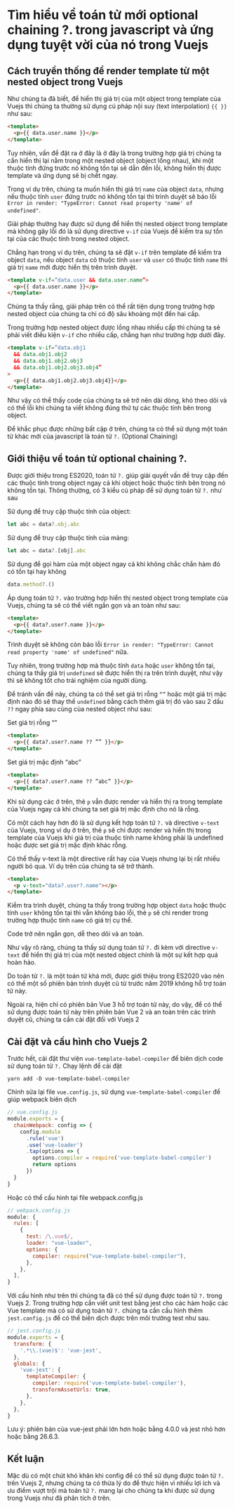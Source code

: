 # Tìm hiểu về toán tử mới optional chaining ?. trong javascript và ứng dụng tuyệt vời của nó trong Vuejs

## Cách truyền thống để render template từ một nested object trong Vuejs

Như chúng ta đã biết, để hiển thị giá trị của một object trong template của Vuejs thì chúng ta thường sử dụng cú pháp nội suy (text interpolation) `{{ }}` như sau:
``` html
<template>
  <p>{{ data.user.name }}</p>
</template>
```
Tuy nhiên, vấn đề đặt ra ở đây là ở đây là trong trường hợp giá trị chúng ta cần hiển thị lại nằm trong một nested object (object lồng nhau), khi một thuộc tính đứng trước nó không tồn tại sẽ dẫn đến lỗi, không hiển thị được template và ứng dụng sẽ bị chết ngay.

Trong ví dụ trên, chúng ta muốn hiển thị giá trị `name` của object `data`, nhưng nếu thuộc tính `user` đứng trước nó không tồn tại thì trình duyệt sẽ báo lỗi `Error in render: "TypeError: Cannot read property 'name' of undefined"`.

Giải pháp thường hay được sử dụng để hiển thị nested object trong template mà không gây lỗi đó là sử dụng directive `v-if` của Vuejs để kiểm tra sự tồn tại của các thuộc tính trong nested object.

Chẳng hạn trong ví dụ trên, chúng ta sẽ đặt `v-if` trên template để kiểm tra object `data`, nếu object `data` có thuộc tính `user` và `user` có thuộc tính `name` thì giá trị `name` mới được hiển thị trên trình duyệt.
``` html
<template v-if=”data.user && data.user.name”>
  <p>{{ data.user.name }}</p>
</template>
```
Chúng ta thấy rằng, giải pháp trên có thể rất tiện dụng trong trường hợp nested object của chúng ta chỉ có độ sâu khoảng một đến hai cấp.

Trong trường hợp nested object được lồng nhau nhiều cấp thì chúng ta sẽ phải viết điều kiện `v-if` cho nhiều cấp, chẳng hạn như trường hợp dưới đây.
``` html
<template v-if=”data.obj1
  && data.obj1.obj2
  && data.obj1.obj2.obj3
  && data.obj1.obj2.obj3.obj4”
>
  <p>{{ data.obj1.obj2.obj3.obj4}}</p>
</template>
```
Như vậy có thể thấy code của chúng ta sẽ trở nên dài dòng, khó theo dõi và có thể lỗi khi chúng ta viết không đúng thứ tự các thuộc tính bên trong object.

Để khắc phục được những bất cập ở trên, chúng ta có thể sử dụng một toán tử khác mới của javascript là toán tử `?.` (Optional Chaining)
## Giới thiệu về toán tử optional chaining ?.
Được giới thiệu trong ES2020, toán tử `?.` giúp giải quyết vấn đề truy cập đến các thuộc tính trong object ngay cả khi object hoặc thuộc tính bên trong nó không tồn tại. Thông thường, có 3 kiểu cú pháp để sử dụng toán tử `?.` như sau

Sử dụng để truy cập thuộc tính của object:
``` javascript
let abc = data?.obj.abc
```
Sử dụng để truy cập thuộc tính của mảng:
``` javascript
let abc = data?.[obj].abc
```
Sử dụng để gọi hàm của một object ngay cả khi không chắc chắn hàm đó có tồn tại hay không
``` javascript
data.method?.()
```

Áp dụng toán tử `?.` vào trường hợp hiển thị nested object trong template của Vuejs, chúng ta sẽ có thể viết ngắn gọn và an toàn như sau:
``` html
<template>
  <p>{{ data?.user?.name }}</p>
</template>
```
Trình duyệt sẽ không còn báo lỗi `Error in render: "TypeError: Cannot read property 'name' of undefined"` nữa.

Tuy nhiên, trong trường hợp mà thuộc tính `data` hoặc `user` không tồn tại, chúng ta thấy giá trị `undefined` sẽ được hiển thị ra trên trình duyệt, như vậy thì sẽ không tốt cho trải nghiệm của người dùng.

Để tránh vấn đề này, chúng ta có thể set giá trị rỗng `“”` hoặc một giá trị mặc định nào đó sẽ thay thế `undefined` bằng cách thêm giá trị đó vào sau 2 dấu `??` ngay phía sau cùng của nested object như sau:

Set giá trị rỗng “”
``` html
<template>
  <p>{{ data?.user?.name ?? ”” }}</p>
</template>
```
Set giá trị mặc định “abc”
``` html
<template>
  <p>{{ data?.user?.name ?? ”abc” }}</p>
</template>
```
Khi sử dụng các ở trên, thẻ `p` vẫn được render và hiển thị ra trong template của Vuejs ngay cả khi chúng ta set giá trị mặc định cho nó là rỗng.

Có một cách hay hơn đó là sử dụng kết hợp toán tử `?.` và directive `v-text` của Vuejs, trong ví dụ ở trên, thẻ `p` sẽ chỉ được render và hiển thị trong template của Vuejs khi giá trị của thuộc tính name không phải là undefined hoặc được set giá trị mặc định khác rỗng.

Có thể thấy v-text là một directive rất hay của Vuejs nhưng lại bị rất nhiều người bỏ qua. Ví dụ trên của chúng ta sẽ trở thành.
``` html
<template>
  <p v-text="data?.user?.name"></p>
</template>
```
Kiểm tra trình duyệt, chúng ta thấy trong trường hợp object `data` hoặc thuộc tính `user` không tồn tại thì vẫn không báo lỗi, thẻ `p` sẽ chỉ render trong trường hợp thuộc tính `name` có giá trị cụ thể.

Code trở nên ngắn gọn, dễ theo dõi và an toàn.

Như vậy rõ ràng, chúng ta thấy sử dụng toán tử `?.` đi kèm với directive `v-text` để hiển thị giá trị của một nested object chính là một sự kết hợp quá hoàn hảo.

Do toán tử `?.` là một toán tử khá mới, được giới thiệu trong ES2020 vào nên có thể một số phiên bản trình duyệt cũ từ trước năm 2019 không hỗ trợ toán tử này.

Ngoài ra, hiện chỉ có phiên bản Vue 3 hỗ trợ toán tử này, do vậy, để có thể sử dụng được toán tử này trên phiên bản Vue 2 và an toàn trên các trình duyệt cũ, chúng ta cần cài đật đối với Vuejs 2

## Cài đặt và cấu hình cho Vuejs 2

Trước hết, cài đặt thư viện `vue-template-babel-compiler` để biên dịch code sử dụng toán tử `?.` Chạy lệnh để cài đặt
```
yarn add -D vue-template-babel-compiler
```

Chỉnh sửa lại file `vue.config.js`, sử dụng `vue-template-babel-compiler` để giúp webpack biên dịch
``` javascript
// vue.config.js
module.exports = {
  chainWebpack: config => {
    config.module
      .rule('vue')
      .use('vue-loader')
      .tap(options => {
        options.compiler = require('vue-template-babel-compiler')
        return options
      })
  }
}
```
Hoặc có thể cấu hình tại file webpack.config.js
``` javascript
// webpack.config.js
module: {
  rules: [
    {
      test: /\.vue$/,
      loader: "vue-loader",
      options: {
        compiler: require("vue-template-babel-compiler"),
      },
    },
  ],
}
```
Với cấu hình như trên thì chúng ta đã có thể sử dụng được toán tử `?.` trong Vuejs 2. Trong trường hợp cần viết unit test bằng jest cho các hàm hoặc các Vue template mà có sử dụng toán tử `?.` chúng ta cần cấu hình thêm `jest.config.js` để có thể biên dịch được trên môi trường test như sau.
``` javascript
// jest.config.js
module.exports = {
  transform: {
    '.*\\.(vue)$': 'vue-jest',
  },
  globals: {
    'vue-jest': {
      templateCompiler: {
        compiler: require('vue-template-babel-compiler'),
        transformAssetUrls: true,
      },
    },
  },
}
```
Lưu ý: phiên bản của vue-jest phải lớn hơn hoặc bằng 4.0.0 và jest nhỏ hơn hoặc bằng 26.6.3.

## Kết luận

Mặc dù có một chút khó khăn khi config để có thể sử dụng được toán tử `?.` trên Vuejs 2, nhưng chúng ta có thừa lý do để thực hiện vì nhiều lợi ích và ưu điểm vượt trội mà toán tử `?.` mang lại cho chúng ta khi được sử dụng trong Vuejs như đã phân tích ở trên.

